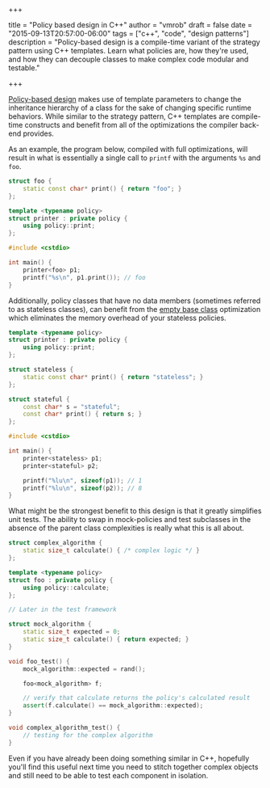 +++

title = "Policy based design in C++"
author = "vmrob"
draft = false
date = "2015-09-13T20:57:00-06:00"
tags = ["c++", "code", "design patterns"]
description = "Policy-based design is a compile-time variant of the strategy pattern using C++ templates. Learn what policies are, how they're used, and how they can decouple classes to make complex code modular and testable."

+++

[Policy-based design](https://en.wikipedia.org/wiki/Policy-based_design) makes use of template parameters to change the inheritance hierarchy of a class for the sake of changing specific runtime behaviors. While similar to the strategy pattern, C++ templates are compile-time constructs and benefit from all of the optimizations the compiler back-end provides.

As an example, the program below, compiled with full optimizations, will result in what is essentially a single call to `printf` with the arguments `%s` and `foo`.

```C++
struct foo {
    static const char* print() { return "foo"; }
};

template <typename policy>
struct printer : private policy {
    using policy::print;
};

#include <cstdio>

int main() {
    printer<foo> p1;
    printf("%s\n", p1.print()); // foo
}
```

Additionally, policy classes that have no data members (sometimes referred to as stateless classes), can benefit from the [empty base class](http://en.cppreference.com/w/cpp/language/ebo) optimization which eliminates the memory overhead of your stateless policies.

```C++
template <typename policy>
struct printer : private policy {
    using policy::print;
};

struct stateless {
    static const char* print() { return "stateless"; }
};

struct stateful {
    const char* s = "stateful";
    const char* print() { return s; }
};

#include <cstdio>

int main() {
    printer<stateless> p1;
    printer<stateful> p2;

    printf("%lu\n", sizeof(p1)); // 1
    printf("%lu\n", sizeof(p2)); // 8
}
```

What might be the strongest benefit to this design is that it greatly simplifies unit tests. The ability to swap in mock-policies and test subclasses in the absence of the parent class complexities is really what this is all about.

```C++
struct complex_algorithm {
    static size_t calculate() { /* complex logic */ }
};

template <typename policy>
struct foo : private policy {
    using policy::calculate;
};

// Later in the test framework

struct mock_algorithm {
    static size_t expected = 0;
    static size_t calculate() { return expected; }
}

void foo_test() {
    mock_algorithm::expected = rand();

    foo<mock_algorithm> f;

    // verify that calculate returns the policy's calculated result
    assert(f.calculate() == mock_algorithm::expected);
}

void complex_algorithm_test() {
    // testing for the complex algorithm
}
```

Even if you have already been doing something similar in C++, hopefully you'll find this useful next time you need to stitch together complex objects and still need to be able to test each component in isolation.
